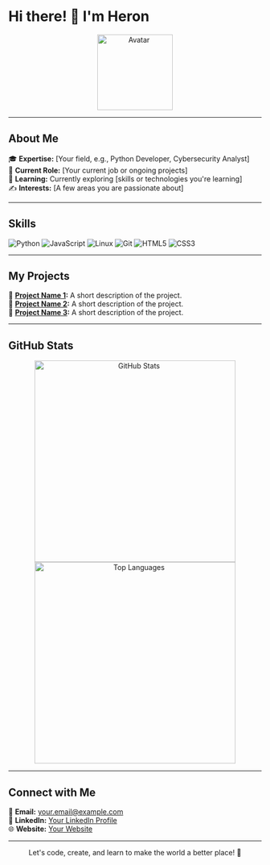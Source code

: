# Hi there! 👋 I'm Heron

<p align="center">
  <img src="https://user-images.githubusercontent.com/your-avatar-link.png" width="150" alt="Avatar" />
</p>

---

## About Me

🎓 **Expertise:** [Your field, e.g., Python Developer, Cybersecurity Analyst]  
💼 **Current Role:** [Your current job or ongoing projects]  
🌱 **Learning:** Currently exploring [skills or technologies you're learning]  
✍️ **Interests:** [A few areas you are passionate about]  

---

## Skills

![Python](https://img.shields.io/badge/-Python-3776AB?style=flat-square&logo=python&logoColor=white)
![JavaScript](https://img.shields.io/badge/-JavaScript-F7DF1E?style=flat-square&logo=javascript&logoColor=black)
![Linux](https://img.shields.io/badge/-Linux-FCC624?style=flat-square&logo=linux&logoColor=black)
![Git](https://img.shields.io/badge/-Git-F05032?style=flat-square&logo=git&logoColor=white)
![HTML5](https://img.shields.io/badge/-HTML5-E34F26?style=flat-square&logo=html5&logoColor=white)
![CSS3](https://img.shields.io/badge/-CSS3-1572B6?style=flat-square&logo=css3)

---

## My Projects

🔗 **[Project Name 1](https://github.com/username/project1):** A short description of the project.  
🔗 **[Project Name 2](https://github.com/username/project2):** A short description of the project.  
🔗 **[Project Name 3](https://github.com/username/project3):** A short description of the project.

---

## GitHub Stats

<p align="center">
  <img src="https://github-readme-stats.vercel.app/api?username=your-github-username&show_icons=true&theme=radical" width="400" alt="GitHub Stats" />
  <img src="https://github-readme-stats.vercel.app/api/top-langs/?username=your-github-username&layout=compact&theme=radical" width="400" alt="Top Languages" />
</p>

---

## Connect with Me

📧 **Email:** [your.email@example.com](mailto:your.email@example.com)  
🔗 **LinkedIn:** [Your LinkedIn Profile](https://linkedin.com/in/username)  
🌐 **Website:** [Your Website](https://yourwebsite.com)  

---

<p align="center">Let's code, create, and learn to make the world a better place! 🚀</p>
